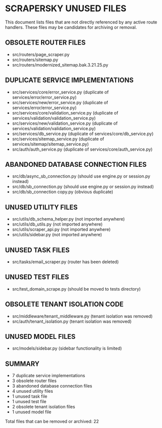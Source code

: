 # SCRAPERSKY UNUSED FILES

This document lists files that are not directly referenced by any active route handlers. These files may be candidates for archiving or removal.

## OBSOLETE ROUTER FILES
- src/routers/page_scraper.py
- src/routers/sitemap.py
- src/routers/modernized_sitemap.bak.3.21.25.py

## DUPLICATE SERVICE IMPLEMENTATIONS
- src/services/core/error_service.py (duplicate of services/error/error_service.py)
- src/services/new/error_service.py (duplicate of services/error/error_service.py)
- src/services/core/validation_service.py (duplicate of services/validation/validation_service.py)
- src/services/new/validation_service.py (duplicate of services/validation/validation_service.py)
- src/services/db_service.py (duplicate of services/core/db_service.py)
- src/services/sitemap_service.py (duplicate of services/sitemap/sitemap_service.py)
- src/auth/auth_service.py (duplicate of services/core/auth_service.py)

## ABANDONED DATABASE CONNECTION FILES
- src/db/async_sb_connection.py (should use engine.py or session.py instead)
- src/db/sb_connection.py (should use engine.py or session.py instead)
- src/db/sb_connection copy.py (obvious duplicate)

## UNUSED UTILITY FILES
- src/utils/db_schema_helper.py (not imported anywhere)
- src/utils/db_utils.py (not imported anywhere)
- src/utils/scraper_api.py (not imported anywhere)
- src/utils/sidebar.py (not imported anywhere)

## UNUSED TASK FILES
- src/tasks/email_scraper.py (router has been deleted)

## UNUSED TEST FILES
- src/test_domain_scrape.py (should be moved to tests directory)

## OBSOLETE TENANT ISOLATION CODE
- src/middleware/tenant_middleware.py (tenant isolation was removed)
- src/auth/tenant_isolation.py (tenant isolation was removed)

## UNUSED MODEL FILES
- src/models/sidebar.py (sidebar functionality is limited)

## SUMMARY
- 7 duplicate service implementations
- 3 obsolete router files
- 3 abandoned database connection files
- 4 unused utility files
- 1 unused task file
- 1 unused test file
- 2 obsolete tenant isolation files
- 1 unused model file

Total files that can be removed or archived: 22
